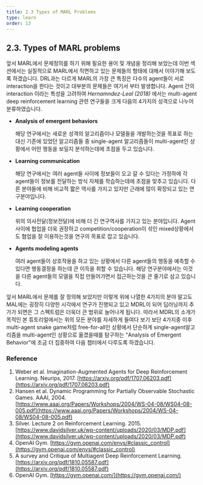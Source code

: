 ```yaml
---
title: 2.3 Types of MARL Problems
type: learn
order: 13
---
```


## 2.3. Types of MARL problems

앞서 MARL에서 문제정의를 하기 위해 필요한 용어 및 개념을 정리해 보았는데 이번 섹션에서는 실질적으로 MARL에서 직면하고 있는 문제들의 형태에 대해서 이야기해 보도록 하겠습니다. DRL과는 다르게 MARL의 가장 큰 특징은 다수의 agent들이 서로 interaction을 한다는 것이고 대부분의 문제들은 여기서 부터 발생합니다. Agent 간의 interaction 이라는 특성을 고려하여 *Hernamndez-Leal (2018)* 에서는 multi-agent deep reinforcement learning 관련 연구들을 크게 다음의 4가지의 성격으로 나누어 분류하였습니다.

- **Analysis of emergent behaviors**

    해당 연구에서는 새로운 성격의 알고리즘이나 모델들을 개발하는것을 목표로 하는 대신 기존에 있었던 알고리즘들 중 single-agent 알고리즘들이 multi-agent인 상황에서 어떤 행동을 보일지 분석하는데에 초점을 두고 있습니다. 

- **Learning communication**

    해당 연구에서는 여러 agent들 사이에 정보들이 오고 갈 수 있다는 가정하에 각 agent들이 정보를 전달하는 방식 자체를 학습하는데에 초점을 맞추고 있습니다. 다른 분야들에 비해 비교적 짧은 역사를 가지고 있지만 근래에 많이 확장되고 있는 연구분야입니다. 

- **Learning cooperation**

    위의 의사전달(정보전달)에 비해 더 긴 연구역사를 가지고 있는 분야입니다. Agent사이에 협업을 더욱 권장하고 competition/cooperation이 섞인 mixed상황에서도 협업을 잘 이용하는것을 연구의 목표로 잡고 있습니다. 

- **Agents modeling agents**

    여러 agent들이 상호작용을 하고 있는 상황에서 다른 agent들의 행동을 예측할 수 있다면 행동결정을 하는데 큰 이득을 취할 수 있습니다. 해당 연구분야에서는 이것을 다른 agent들의 모델을 직접 만들어가면서 접근하는것을 큰 줄기로 삼고 있습니다. 

앞서 MARL에서 문제를 잘 정의해 보았지만 이렇게 위에 나열한 4가지의 분야 말고도 MAL에는 굉장히 다양한 시각에서 연구가 진행되고 있고 MDRL이 되어 딥러닝까지 추가가 되면은 그 스펙트럼은 더욱더 큰 범위로 늘어나게 됩니다. 따라서 MDRL의 소개가 목적인 본 튜토리얼에서는 위의 모든 분야를 자세하게 들여다 보기 보단 4가지중 이후 multi-agent snake game처럼 free-for-all인 상황에서 단순하게 single-agent알고리즘을 multi-agent인 상황으로 옮겼을때를 탐구하는 "Analysis of Emergent Behavior"에 조금 더 집중하여 다음 챕터에서 다루도록 하겠습니다. 

### Reference

1. Weber et al. Imagination-Augmented Agents for Deep Reinforcement Learning. Neurips, 2017. [https://arxiv.org/pdf/1707.06203.pdf](https://arxiv.org/pdf/1707.06203.pdf)
2. Hansen et al. Dynamic Programming for Partially Observable Stochastic Games. AAAI, 2004. [https://www.aaai.org/Papers/Workshops/2004/WS-04-08/WS04-08-005.pdf](https://www.aaai.org/Papers/Workshops/2004/WS-04-08/WS04-08-005.pdf)
3. Silver. Lecture 2 on Reinforcement Learning. 2015. [https://www.davidsilver.uk/wp-content/uploads/2020/03/MDP.pdf](https://www.davidsilver.uk/wp-content/uploads/2020/03/MDP.pdf)
4. OpenAI Gym. [https://gym.openai.com/envs/#classic_control](https://gym.openai.com/envs/#classic_control)
5. A survey and Critique of Multiagent Deep Reinforcement Learning. [https://arxiv.org/pdf/1810.05587.pdf](https://arxiv.org/pdf/1810.05587.pdf)
6. OpenAI Gym. [https://gym.openai.com/](https://gym.openai.com/)